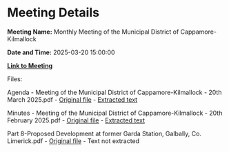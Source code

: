 # Meeting Details

**Meeting Name:** Monthly Meeting of the Municipal District of Cappamore-Kilmallock

**Date and Time:** 2025-03-20 15:00:00

**[Link to Meeting](https://www.limerick.ie/council/whats-on/monthly-meeting-of-the-municipal-district-of-cappamore-kilmallock-23)**

Files: 

Agenda - Meeting of the Municipal District of Cappamore-Kilmallock - 20th March 2025.pdf - [Original file](https://www.limerick.ie/sites/default/files/media/documents/2025-03/agenda-meeting-of-the-municipal-district-of-cappamore-kilmallock-20th-march-2025.pdf) - [Extracted text](./Agenda%20-%20Meeting%20of%20the%20Municipal%20District%20of%20Cappamore-Kilmallock%20-%2020th%20March%202025.md)

Minutes - Meeting of the Municipal District of Cappamore-Kilmallock - 20th February 2025.pdf - [Original file](https://www.limerick.ie/sites/default/files/media/documents/2025-03/minutes-meeting-of-the-municipal-district-of-cappamore-kilmallock-20th-february-2025.pdf) - [Extracted text](./Minutes%20-%20Meeting%20of%20the%20Municipal%20District%20of%20Cappamore-Kilmallock%20-%2020th%20February%202025.md)

Part 8-Proposed Development at former Garda Station, Galbally, Co. Limerick.pdf - [Original file](https://www.limerick.ie/sites/default/files/media/documents/2025-03/part-8-proposed-development-at-former-garda-station-galbally-co.-limerick.pdf) - Text not extracted

